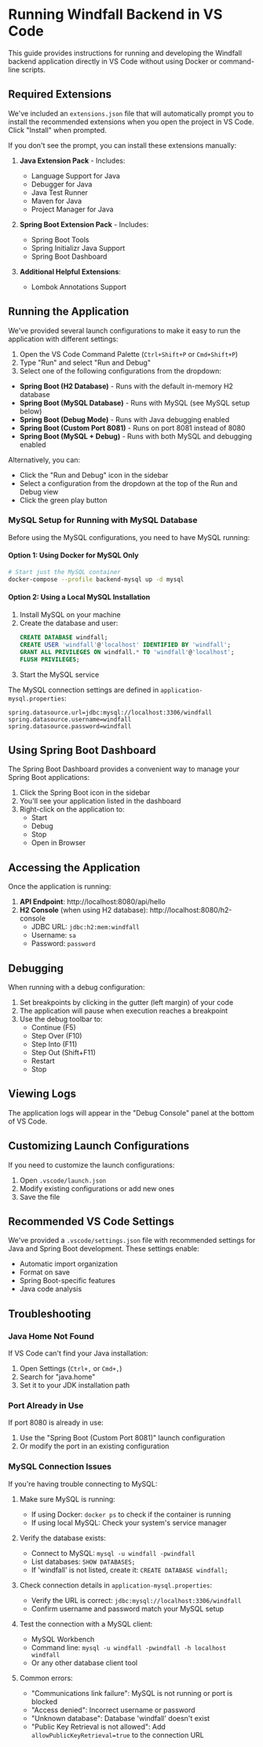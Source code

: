 # Running Windfall Backend in VS Code

This guide provides instructions for running and developing the Windfall backend application directly in VS Code without using Docker or command-line scripts.

## Required Extensions

We've included an `extensions.json` file that will automatically prompt you to install the recommended extensions when you open the project in VS Code. Click "Install" when prompted.

If you don't see the prompt, you can install these extensions manually:

1. **Java Extension Pack** - Includes:
   - Language Support for Java
   - Debugger for Java
   - Java Test Runner
   - Maven for Java
   - Project Manager for Java

2. **Spring Boot Extension Pack** - Includes:
   - Spring Boot Tools
   - Spring Initializr Java Support
   - Spring Boot Dashboard

3. **Additional Helpful Extensions**:
   - Lombok Annotations Support

## Running the Application

We've provided several launch configurations to make it easy to run the application with different settings:

1. Open the VS Code Command Palette (`Ctrl+Shift+P` or `Cmd+Shift+P`)
2. Type "Run" and select "Run and Debug"
3. Select one of the following configurations from the dropdown:

- **Spring Boot (H2 Database)** - Runs with the default in-memory H2 database
- **Spring Boot (MySQL Database)** - Runs with MySQL (see MySQL setup below)
- **Spring Boot (Debug Mode)** - Runs with Java debugging enabled
- **Spring Boot (Custom Port 8081)** - Runs on port 8081 instead of 8080
- **Spring Boot (MySQL + Debug)** - Runs with both MySQL and debugging enabled

Alternatively, you can:
- Click the "Run and Debug" icon in the sidebar
- Select a configuration from the dropdown at the top of the Run and Debug view
- Click the green play button

### MySQL Setup for Running with MySQL Database

Before using the MySQL configurations, you need to have MySQL running:

#### Option 1: Using Docker for MySQL Only

```bash
# Start just the MySQL container
docker-compose --profile backend-mysql up -d mysql
```

#### Option 2: Using a Local MySQL Installation

1. Install MySQL on your machine
2. Create the database and user:
   ```sql
   CREATE DATABASE windfall;
   CREATE USER 'windfall'@'localhost' IDENTIFIED BY 'windfall';
   GRANT ALL PRIVILEGES ON windfall.* TO 'windfall'@'localhost';
   FLUSH PRIVILEGES;
   ```
3. Start the MySQL service

The MySQL connection settings are defined in `application-mysql.properties`:
```properties
spring.datasource.url=jdbc:mysql://localhost:3306/windfall
spring.datasource.username=windfall
spring.datasource.password=windfall
```

## Using Spring Boot Dashboard

The Spring Boot Dashboard provides a convenient way to manage your Spring Boot applications:

1. Click the Spring Boot icon in the sidebar
2. You'll see your application listed in the dashboard
3. Right-click on the application to:
   - Start
   - Debug
   - Stop
   - Open in Browser

## Accessing the Application

Once the application is running:

1. **API Endpoint**: http://localhost:8080/api/hello
2. **H2 Console** (when using H2 database): http://localhost:8080/h2-console
   - JDBC URL: `jdbc:h2:mem:windfall`
   - Username: `sa`
   - Password: `password`

## Debugging

When running with a debug configuration:

1. Set breakpoints by clicking in the gutter (left margin) of your code
2. The application will pause when execution reaches a breakpoint
3. Use the debug toolbar to:
   - Continue (F5)
   - Step Over (F10)
   - Step Into (F11)
   - Step Out (Shift+F11)
   - Restart
   - Stop

## Viewing Logs

The application logs will appear in the "Debug Console" panel at the bottom of VS Code.

## Customizing Launch Configurations

If you need to customize the launch configurations:

1. Open `.vscode/launch.json`
2. Modify existing configurations or add new ones
3. Save the file

## Recommended VS Code Settings

We've provided a `.vscode/settings.json` file with recommended settings for Java and Spring Boot development. These settings enable:

- Automatic import organization
- Format on save
- Spring Boot-specific features
- Java code analysis

## Troubleshooting

### Java Home Not Found

If VS Code can't find your Java installation:

1. Open Settings (`Ctrl+,` or `Cmd+,`)
2. Search for "java.home"
3. Set it to your JDK installation path

### Port Already in Use

If port 8080 is already in use:

1. Use the "Spring Boot (Custom Port 8081)" launch configuration
2. Or modify the port in an existing configuration

### MySQL Connection Issues

If you're having trouble connecting to MySQL:

1. Make sure MySQL is running:
   - If using Docker: `docker ps` to check if the container is running
   - If using local MySQL: Check your system's service manager

2. Verify the database exists:
   - Connect to MySQL: `mysql -u windfall -pwindfall`
   - List databases: `SHOW DATABASES;`
   - If 'windfall' is not listed, create it: `CREATE DATABASE windfall;`

3. Check connection details in `application-mysql.properties`:
   - Verify the URL is correct: `jdbc:mysql://localhost:3306/windfall`
   - Confirm username and password match your MySQL setup

4. Test the connection with a MySQL client:
   - MySQL Workbench
   - Command line: `mysql -u windfall -pwindfall -h localhost windfall`
   - Or any other database client tool

5. Common errors:
   - "Communications link failure": MySQL is not running or port is blocked
   - "Access denied": Incorrect username or password
   - "Unknown database": Database 'windfall' doesn't exist
   - "Public Key Retrieval is not allowed": Add `allowPublicKeyRetrieval=true` to the connection URL
